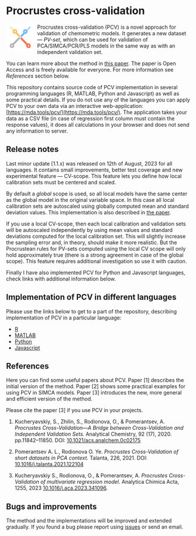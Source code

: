 # Procrustes cross-validation

<img src="logo.png" width="75" height="75" style="float:left;padding-right:10px;">Procrustes cross-validation (PCV) is a novel approach for validation of chemometric models. It generates a new dataset — *PV-set*, which can be used for validation of PCA/SIMCA/PCR/PLS models in the same way as with an independent validation set.

You can learn more about the method in [this paper](https://doi.org/10.1016/j.aca.2023.341096). The paper is Open Access and is freely available for everyone. For more information see *References* section below.

This repository contains source code of PCV implementation in several programming languages (R, MATLAB, Python and Javascript) as well as some practical details. If you do not use any of the languages you can apply PCV to your own data via an interactive web-application: [https://mda.tools/pcv/](https://mda.tools/pcv/). The application takes your data as a CSV file (in case of regression first column must contain the response values), it does all calculations in your browser and does not send any information to server.

## Release notes

Last minor update [1.1.x) was released on 12th of August, 2023 for all languages. It contains small improvements, better test coverage and new experimental feature — CV-scope. This feature lets you define how local calibration sets must be centered and scaled.

By default a *global* scope is used, so all local models have the same center as the global model in the original variable space. In this case all local calibration sets are autoscaled using globally computed mean and standard deviation values. This implementation is also described in [the paper](https://doi.org/10.1016/j.aca.2023.341096).

If you use a local CV-scope, then each local calibration and validation sets will be autoscaled independently by using mean values and standard deviations computed for the local calibration set. This will slightly increase the sampling error and, in theory, should make it more realistic. But the Procrustean rules for PV-sets computed using the local CV scope will only hold approximately true (there is a strong agreement in case of the global scope). This feature requires additional investigation so use it with caution.

Finally I have also implemented PCV for Python and Javascript languages, check links with additional information below.


## Implementation of PCV in different languages

Please use the links below to get to a part of the repository, describing implementation of PCV in a particular language:

* [R](R/README.md)
* [MATLAB](MATLAB/README.md)
* [Python](Python/README.md)
* [Javascript](Javascript/README.md)


## References

Here you can find some useful papers about PCV. Paper [1] describes the initial version of the method. Paper [2] shows some practical examples for using PCV in SIMCA models. Paper [3] introduces the new, more general and efficient version of the method.

Please cite the paper [3] if you use PCV in your projects.

1. Kucheryavskiy, S., Zhilin, S., Rodionova, O., & Pomerantsev, A. *Procrustes Cross-Validation—A Bridge between Cross-Validation and Independent Validation Sets.* Analytical Chemistry,  92 (17), 2020. pp.11842–11850. DOI: [10.1021/acs.analchem.0c02175](https://doi.org/10.1021/acs.analchem.0c02175)

2. Pomerantsev A. L., Rodionova O. Ye. *Procrustes Cross-Validation of short datasets in PCA context.* Talanta, 226, 2021. DOI: [10.1016/j.talanta.2021.122104](https://doi.org/10.1016/j.talanta.2021.122104)

3. Kucheryavskiy S., Rodionova, O., & Pomerantsev, A. *Procrustes Cross-Validation of multivariate regression model*. Analytica Chimica Acta, 1255, 2023 [10.1016/j.aca.2023.341096](https://doi.org/10.1016/j.aca.2023.341096).


## Bugs and improvements

The method and the implementations will be improved and extended gradually. If you found a bug please report using [issues](https://github.com/svkucheryavski/pcv/issues) or send an email.


